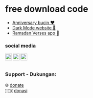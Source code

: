 # free download code

* [Anniversary bucin ❤](https://7an.link/Aniv-web-bucin)
* [Dark Mode website 🌙](https://7an.link/dark-mode-web-bucin)
* [Ramadan Verses app 🕌](https://safefileku.com/download/hyJTCUhYOJ7OozI)


### social media

[<img align="left" alt="sasakiroo | Instagram" width="22px" src="https://cdn.jsdelivr.net/npm/simple-icons@v3/icons/instagram.svg" />][instagram]
[<img align="left" alt="sasakiroo | Youtube" width="22px" src="https://cdn.jsdelivr.net/npm/simple-icons@v3/icons/youtube.svg" />][youtube]
[<img align="left" alt="sasakiroo | Tiktok" width="22px" src="https://cdn.jsdelivr.net/npm/simple-icons@v3/icons/tiktok.svg" />][tiktok]

<br> <br>

### Support - Dukungan:

🌐  [donate]
<br>
🇮🇩  [donasi]



[donasi]: https://saweria.co/sasakiroo
[donate]: https://paypal.me/sasakiroo
[youtube]: https://www.youtube.com/channel/UCze-cYXPTvZtiKSaJ0BR5Yg
[instagram]: https://instagram.com/sasakiroo___
[tiktok]: tiktok.com/@boringcodes
